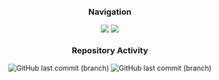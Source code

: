 <div align="center">

### Navigation
[![](https://img.shields.io/badge/Docs-Mockups%20etc.-blue?style=for-the-badge)](https://github.com/DubskySteam/AQP/tree/main/docs/)
[![](https://img.shields.io/badge/Timeline-Kanban-orange?style=for-the-badge)](https://github.com/users/DubskySteam/projects/4/views/1)

### Repository Activity
![GitHub last commit (branch)](https://img.shields.io/github/last-commit/BTBlueTiger/RouteGuide/main?style=for-the-badge&label=Master)
![GitHub last commit (branch)](https://img.shields.io/github/last-commit/BTBlueTiger/RouteGuide/dev?style=for-the-badge&label=Dev)

</div>